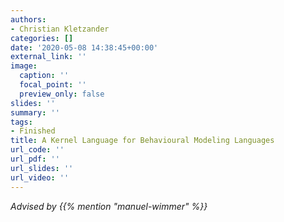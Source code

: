```yaml
---
authors:
- Christian Kletzander
categories: []
date: '2020-05-08 14:38:45+00:00'
external_link: ''
image:
  caption: ''
  focal_point: ''
  preview_only: false
slides: ''
summary: ''
tags:
- Finished
title: A Kernel Language for Behavioural Modeling Languages
url_code: ''
url_pdf: ''
url_slides: ''
url_video: ''
---
```




*Advised by {{% mention "manuel-wimmer" %}}*
